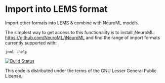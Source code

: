 Import into LEMS format
=======================

Import other formats into LEMS &amp; combine with NeuroML models.

The simplest way to get access to this functionality is to install jNeuroML: https://github.com/NeuroML/jNeuroML
and find the range of import formats currently supported with:

    jnml -help
    
[![Build Status](https://travis-ci.org/NeuroML/org.neuroml.import.png)](https://travis-ci.org/NeuroML/org.neuroml.import)

This code is distributed under the terms of the GNU Lesser General Public License.
